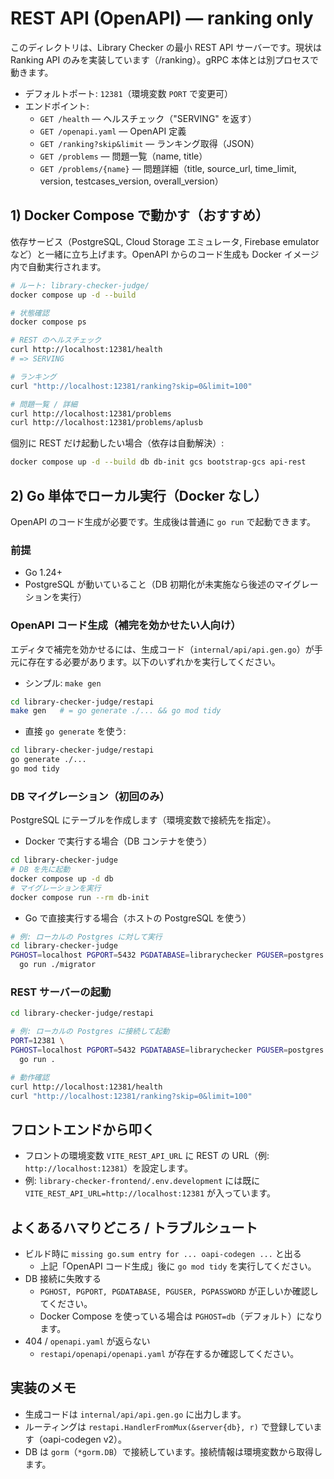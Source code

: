 # REST API (OpenAPI) — ranking only

このディレクトリは、Library Checker の最小 REST API サーバーです。現状は Ranking API のみを実装しています（/ranking）。gRPC 本体とは別プロセスで動きます。

- デフォルトポート: `12381`（環境変数 `PORT` で変更可）
- エンドポイント:
  - `GET /health` — ヘルスチェック（"SERVING" を返す）
  - `GET /openapi.yaml` — OpenAPI 定義
  - `GET /ranking?skip&limit` — ランキング取得（JSON）
  - `GET /problems` — 問題一覧（name, title）
  - `GET /problems/{name}` — 問題詳細（title, source_url, time_limit, version, testcases_version, overall_version）

## 1) Docker Compose で動かす（おすすめ）

依存サービス（PostgreSQL, Cloud Storage エミュレータ, Firebase emulator など）と一緒に立ち上げます。OpenAPI からのコード生成も Docker イメージ内で自動実行されます。

```bash
# ルート: library-checker-judge/
docker compose up -d --build

# 状態確認
docker compose ps

# REST のヘルスチェック
curl http://localhost:12381/health
# => SERVING

# ランキング
curl "http://localhost:12381/ranking?skip=0&limit=100"

# 問題一覧 / 詳細
curl http://localhost:12381/problems
curl http://localhost:12381/problems/aplusb
```

個別に REST だけ起動したい場合（依存は自動解決）:

```bash
docker compose up -d --build db db-init gcs bootstrap-gcs api-rest
```

## 2) Go 単体でローカル実行（Docker なし）

OpenAPI のコード生成が必要です。生成後は普通に `go run` で起動できます。

### 前提
- Go 1.24+
- PostgreSQL が動いていること（DB 初期化が未実施なら後述のマイグレーションを実行）

### OpenAPI コード生成（補完を効かせたい人向け）
エディタで補完を効かせるには、生成コード（`internal/api/api.gen.go`）が手元に存在する必要があります。以下のいずれかを実行してください。

- シンプル: `make gen`

```bash
cd library-checker-judge/restapi
make gen   # = go generate ./... && go mod tidy
```

- 直接 `go generate` を使う:

```bash
cd library-checker-judge/restapi
go generate ./...
go mod tidy
```

### DB マイグレーション（初回のみ）
PostgreSQL にテーブルを作成します（環境変数で接続先を指定）。

- Docker で実行する場合（DB コンテナを使う）
```bash
cd library-checker-judge
# DB を先に起動
docker compose up -d db
# マイグレーションを実行
docker compose run --rm db-init
```

- Go で直接実行する場合（ホストの PostgreSQL を使う）
```bash
# 例: ローカルの Postgres に対して実行
cd library-checker-judge
PGHOST=localhost PGPORT=5432 PGDATABASE=librarychecker PGUSER=postgres PGPASSWORD=lcdummypassword \
  go run ./migrator
```

### REST サーバーの起動
```bash
cd library-checker-judge/restapi

# 例: ローカルの Postgres に接続して起動
PORT=12381 \
PGHOST=localhost PGPORT=5432 PGDATABASE=librarychecker PGUSER=postgres PGPASSWORD=lcdummypassword \
  go run .

# 動作確認
curl http://localhost:12381/health
curl "http://localhost:12381/ranking?skip=0&limit=100"
```

## フロントエンドから叩く
- フロントの環境変数 `VITE_REST_API_URL` に REST の URL（例: `http://localhost:12381`）を設定します。
- 例: `library-checker-frontend/.env.development` には既に `VITE_REST_API_URL=http://localhost:12381` が入っています。

## よくあるハマりどころ / トラブルシュート
- ビルド時に `missing go.sum entry for ... oapi-codegen ...` と出る
  - 上記「OpenAPI コード生成」後に `go mod tidy` を実行してください。
- DB 接続に失敗する
  - `PGHOST, PGPORT, PGDATABASE, PGUSER, PGPASSWORD` が正しいか確認してください。
  - Docker Compose を使っている場合は `PGHOST=db`（デフォルト）になります。
- 404 / `openapi.yaml` が返らない
  - `restapi/openapi/openapi.yaml` が存在するか確認してください。

## 実装のメモ
- 生成コードは `internal/api/api.gen.go` に出力します。
- ルーティングは `restapi.HandlerFromMux(&server{db}, r)` で登録しています（oapi-codegen v2）。
- DB は `gorm`（`*gorm.DB`）で接続しています。接続情報は環境変数から取得します。
